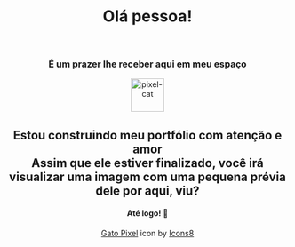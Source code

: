 <h1 align='center'> Olá pessoa!</h1> <br>
<h3 align='center'> É um prazer lhe receber aqui em meu espaço </h3>
<div align='center'>
<img width="60" height="60" src="https://img.icons8.com/fluency/48/000000/pixel-cat.png" alt="pixel-cat"/>
</div>


<h2 align='center'> Estou construindo meu portfólio com atenção e amor <br>
Assim que ele estiver finalizado, você irá visualizar uma imagem com uma pequena prévia dele por aqui, viu?  </h2> 

<h4 align='center'>
  Até logo! 💛
</h4>

<p align='center'>
  <a href="https://icons8.com/icon/PL6OMAFMAzDr/gato-pixel">Gato Pixel</a> icon by <a href="https://icons8.com">Icons8</a>
</p>
